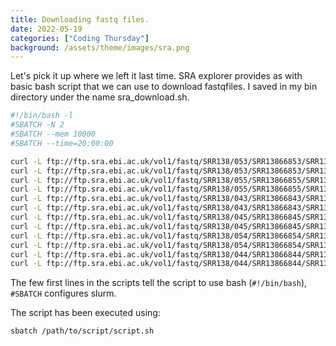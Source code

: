 ```yaml
---
title: Downloading fastq files.
date: 2022-05-19 
categories: ["Coding Thursday"]
background: /assets/theme/images/sra.png
---
```

Let's pick it up where we left it last time. SRA explorer provides as with basic bash script that we can use to download fastqfiles. I saved in my bin directory under the name sra_download.sh. 


```bash
#!/bin/bash -l
#SBATCH -N 2
#SBATCH --mem 10000
#SBATCH --time=20:00:00

curl -L ftp://ftp.sra.ebi.ac.uk/vol1/fastq/SRR138/053/SRR13866853/SRR13866853_1.fastq.gz -o SRR13866853_GSM5137583_LRNA_2i_2d_rep1_Mus_musculus_RNA-Seq_1.fastq.gz
curl -L ftp://ftp.sra.ebi.ac.uk/vol1/fastq/SRR138/053/SRR13866853/SRR13866853_2.fastq.gz -o SRR13866853_GSM5137583_LRNA_2i_2d_rep1_Mus_musculus_RNA-Seq_2.fastq.gz
curl -L ftp://ftp.sra.ebi.ac.uk/vol1/fastq/SRR138/055/SRR13866855/SRR13866855_1.fastq.gz -o SRR13866855_GSM5137585_LRNA_2i_7d_rep1_Mus_musculus_RNA-Seq_1.fastq.gz
curl -L ftp://ftp.sra.ebi.ac.uk/vol1/fastq/SRR138/055/SRR13866855/SRR13866855_2.fastq.gz -o SRR13866855_GSM5137585_LRNA_2i_7d_rep1_Mus_musculus_RNA-Seq_2.fastq.gz
curl -L ftp://ftp.sra.ebi.ac.uk/vol1/fastq/SRR138/043/SRR13866843/SRR13866843_1.fastq.gz -o SRR13866843_GSM5137573_FRNA_2i_2d_rep1_Mus_musculus_RNA-Seq_1.fastq.gz
curl -L ftp://ftp.sra.ebi.ac.uk/vol1/fastq/SRR138/043/SRR13866843/SRR13866843_2.fastq.gz -o SRR13866843_GSM5137573_FRNA_2i_2d_rep1_Mus_musculus_RNA-Seq_2.fastq.gz
curl -L ftp://ftp.sra.ebi.ac.uk/vol1/fastq/SRR138/045/SRR13866845/SRR13866845_1.fastq.gz -o SRR13866845_GSM5137575_FRNA_2i_7d_rep1_Mus_musculus_RNA-Seq_1.fastq.gz
curl -L ftp://ftp.sra.ebi.ac.uk/vol1/fastq/SRR138/045/SRR13866845/SRR13866845_2.fastq.gz -o SRR13866845_GSM5137575_FRNA_2i_7d_rep1_Mus_musculus_RNA-Seq_2.fastq.gz
curl -L ftp://ftp.sra.ebi.ac.uk/vol1/fastq/SRR138/054/SRR13866854/SRR13866854_1.fastq.gz -o SRR13866854_GSM5137584_LRNA_2i_2d_rep2_Mus_musculus_RNA-Seq_1.fastq.gz
curl -L ftp://ftp.sra.ebi.ac.uk/vol1/fastq/SRR138/054/SRR13866854/SRR13866854_2.fastq.gz -o SRR13866854_GSM5137584_LRNA_2i_2d_rep2_Mus_musculus_RNA-Seq_2.fastq.gz
curl -L ftp://ftp.sra.ebi.ac.uk/vol1/fastq/SRR138/044/SRR13866844/SRR13866844_1.fastq.gz -o SRR13866844_GSM5137574_FRNA_2i_2d_rep2_Mus_musculus_RNA-Seq_1.fastq.gz
curl -L ftp://ftp.sra.ebi.ac.uk/vol1/fastq/SRR138/044/SRR13866844/SRR13866844_2.fastq.gz -o SRR13866844_GSM5137574_FRNA_2i_2d_rep2_Mus_musculus_RNA-Seq_2.fastq.gz
```
The few first lines in the scripts tell the script to use bash (`#!/bin/bash`), `#SBATCH` configures slurm.

The script has been executed using:

```bash
sbatch /path/to/script/script.sh
```


